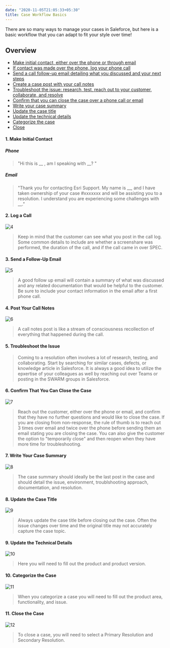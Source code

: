 ```yaml
---
date: "2020-11-05T21:05:33+05:30"
title: Case Workflow Basics
---
```

  
There are so many ways to manage your cases in Saleforce, but here is a basic workflow that you can adapt to fit your style over time!   

## Overview

* [Make initial contact, either over the phone or through email](#1-make-initial-contact)  
* [If contact was made over the phone, log your phone call](#2-log-a-call) 
* [Send a call follow-up email detailing what you discussed and your next steps](#3-send-a-follow-up-email)
* [Create a case post with your call notes](#4-post-your-call-notes) 
* [Troubleshoot the issue: research, test, reach out to your customer, collaborate, and resolve](#5-troubleshoot-the-issue) 
* [Confirm that you can close the case over a phone call or email](#6-confirm-that-you-can-close-the-case) 
* [Write your case summary](#7-write-your-case-summary) 
* [Update the case title](#8-update-the-case-title) 
* [Update the technical details](#9-update-the-technical-details) 
* [Categorize the case](#10-categorize-the-case) 
* [Close](#11-close-the-case) 
  

  
#### 1. Make Initial Contact

##### Phone
>"Hi this is __ , am I speaking with __? "

##### Email
>"Thank you for contacting Esri Support. My name is __, and I have taken ownership of your case #xxxxxxx and will be assisting you to a resolution.
I understand you are experiencing some challenges with __."


#### 2. Log a Call

![4]

>Keep in mind that the customer can see what you post in the call log. Some common details to include are whether a screenshare was performed, the duration of the call, and if the call came in over SPEC.

#### 3. Send a Follow-Up Email

![5]

>A good follow up email will contain a summary of what was discussed and any related documentation that would be helpful to the customer. Be sure to include your contact information in the email after a first phone call. 

#### 4. Post Your Call Notes

![6]

>A call notes post is like a stream of consciousness recollection of everything that happened during the call. 

#### 5. Troubleshoot the Issue

>Coming to a resolution often involves a lot of research, testing, and collaborating. Start by searching for similar cases, defects, or knowledge article in Salesforce. It is always a good idea to utilize the epxertise of your colleagues as well by reaching out over Teams or posting in the SWARM groups in Salesforce. 

#### 6. Confirm That You Can Close the Case

![7]

>Reach out the customer, either over the phone or email, and confirm that they have no further questions and would like to close the case. If you are closing from non-response, the rule of thumb is to reach out 3 times over email and twice over the phone before sending them an email stating you are closing the case. You can also give the customer the option to "temporarily close" and then reopen when they have more time for troubleshooting. 

#### 7. Write Your Case Summary

![8]

>The case summary should ideally be the last post in the case and should detail the issue, environment, troublshooting approach, documentation, and resolution.

#### 8. Update the Case Title

![9]

>Always update the case title before closing out the case. Often the issue changes over time and the original title may not accurately capture the case topic. 

#### 9. Update the Technical Details

![10]

>Here you will need to fill out the product and product version.
#### 10. Categorize the Case

![11]

>When you categorize a case you will need to fill out the product area, functionality, and issue. 

#### 11. Close the Case

![12]

>To close a case, you will need to select a Primary Resolution and Secondary Resolution.

[4]: /img/call.gif
[5]: /img/aftercall.gif
[6]: /img/callnotes.png
[7]: /img/close1.gif
[8]: /img/post2.gif
[9]: /img/title.gif
[10]: /img/tech.gif
[11]: /img/cat.gif
[12]: /img/close2.gif
